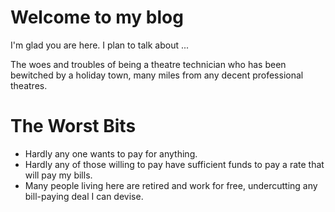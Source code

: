 # Welcome to my blog

I'm glad you are here. I plan to talk about ...

The woes and troubles of being a theatre technician who has been bewitched by a holiday town, many miles from any decent professional theatres.

# The Worst Bits

* Hardly any one wants to pay for anything.
* Hardly any of those willing to pay have sufficient funds to pay a rate that will pay my bills.
* Many people living here are retired and work for free, undercutting any bill-paying deal I can devise.
